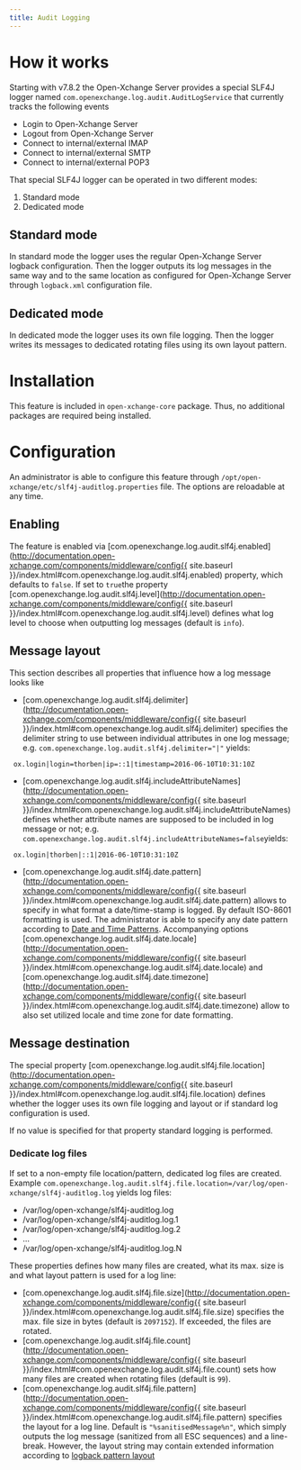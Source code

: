 ```yaml
---
title: Audit Logging
---
```


# How it works

Starting with v7.8.2 the Open-Xchange Server provides a special SLF4J logger named ``com.openexchange.log.audit.AuditLogService`` that currently tracks the following events

 - Login to Open-Xchange Server
 - Logout from Open-Xchange Server
 - Connect to internal/external IMAP
 - Connect to internal/external SMTP
 - Connect to internal/external POP3

That special SLF4J logger can be operated in two different modes:

1. Standard mode
2. Dedicated mode

## Standard mode

In standard mode the logger uses the regular Open-Xchange Server logback configuration. Then the logger outputs its log messages in the same way and to the same location as configured for Open-Xchange Server through ``logback.xml`` configuration file.

## Dedicated mode

In dedicated mode the logger uses its own file logging. Then the logger writes its messages to dedicated rotating files using its own layout pattern.

# Installation

This feature is included in ``open-xchange-core`` package. Thus, no additional packages are required being installed.

# Configuration

An administrator is able to configure this feature through `/opt/open-xchange/etc/slf4j-auditlog.properties` file. The options are reloadable at any time.

## Enabling

The feature is enabled via [com.openexchange.log.audit.slf4j.enabled](http://documentation.open-xchange.com/components/middleware/config{{ site.baseurl }}/index.html#com.openexchange.log.audit.slf4j.enabled) property, which defaults to ``false``. If set to ``true``the property [com.openexchange.log.audit.slf4j.level](http://documentation.open-xchange.com/components/middleware/config{{ site.baseurl }}/index.html#com.openexchange.log.audit.slf4j.level) defines what log level to choose when outputting log messages (default is ``info``).

## Message layout

This section describes all properties that influence how a log message looks like

 - [com.openexchange.log.audit.slf4j.delimiter](http://documentation.open-xchange.com/components/middleware/config{{ site.baseurl }}/index.html#com.openexchange.log.audit.slf4j.delimiter) specifies the delimiter string to use between individual attributes in one log message; e.g. ``com.openexchange.log.audit.slf4j.delimiter="|"`` yields:

  ```
   ox.login|login=thorben|ip=::1|timestamp=2016-06-10T10:31:10Z
  ```

 - [com.openexchange.log.audit.slf4j.includeAttributeNames](http://documentation.open-xchange.com/components/middleware/config{{ site.baseurl }}/index.html#com.openexchange.log.audit.slf4j.includeAttributeNames) defines whether attribute names are supposed to be included in log message or not; e.g. ``com.openexchange.log.audit.slf4j.includeAttributeNames=false``yields:

  ```
   ox.login|thorben|::1|2016-06-10T10:31:10Z
  ```

 - [com.openexchange.log.audit.slf4j.date.pattern](http://documentation.open-xchange.com/components/middleware/config{{ site.baseurl }}/index.html#com.openexchange.log.audit.slf4j.date.pattern) allows to specify in what format a date/time-stamp is logged. By default ISO-8601 formatting is used. The administrator is able to specify any date pattern according to [Date and Time Patterns](https://docs.oracle.com/javase/7/docs/api/java/text/SimpleDateFormat.html). Accompanying options [com.openexchange.log.audit.slf4j.date.locale](http://documentation.open-xchange.com/components/middleware/config{{ site.baseurl }}/index.html#com.openexchange.log.audit.slf4j.date.locale) and [com.openexchange.log.audit.slf4j.date.timezone](http://documentation.open-xchange.com/components/middleware/config{{ site.baseurl }}/index.html#com.openexchange.log.audit.slf4j.date.timezone) allow to also set utilized locale and time zone for date formatting.

## Message destination

The special property [com.openexchange.log.audit.slf4j.file.location](http://documentation.open-xchange.com/components/middleware/config{{ site.baseurl }}/index.html#com.openexchange.log.audit.slf4j.file.location) defines whether the logger uses its own file logging and layout or if standard log configuration is used.

If no value is specified for that property standard logging is performed.

### Dedicate log files

If set to a non-empty file location/pattern, dedicated log files are created. Example ``com.openexchange.log.audit.slf4j.file.location=/var/log/open-xchange/slf4j-auditlog.log`` yields log files:

 - /var/log/open-xchange/slf4j-auditlog.log
 - /var/log/open-xchange/slf4j-auditlog.log.1
 - /var/log/open-xchange/slf4j-auditlog.log.2
 - ...
 - /var/log/open-xchange/slf4j-auditlog.log.N

These properties defines how many files are created, what its max. size is and what layout pattern is used for a log line:

 - [com.openexchange.log.audit.slf4j.file.size](http://documentation.open-xchange.com/components/middleware/config{{ site.baseurl }}/index.html#com.openexchange.log.audit.slf4j.file.size) specifies the max. file size in bytes (default is ``2097152``). If exceeded, the files are rotated.
 - [com.openexchange.log.audit.slf4j.file.count](http://documentation.open-xchange.com/components/middleware/config{{ site.baseurl }}/index.html#com.openexchange.log.audit.slf4j.file.count) sets how many files are created when rotating files (default is ``99``).
 - [com.openexchange.log.audit.slf4j.file.pattern](http://documentation.open-xchange.com/components/middleware/config{{ site.baseurl }}/index.html#com.openexchange.log.audit.slf4j.file.pattern) specifies the layout for a log line. Default is ``"%sanitisedMessage%n"``, which simply outputs the log message (sanitized from all ESC sequences) and a line-break. However, the layout string may contain extended information according to [logback pattern layout](http://logback.qos.ch/manual/layouts.html#ClassicPatternLayout)
